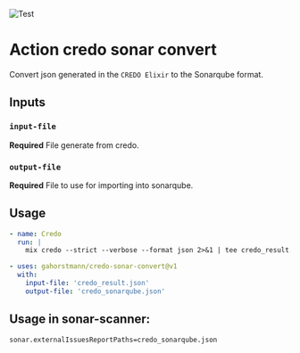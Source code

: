 ![Test](https://github.com/gahorstmann/credo-sonar-convert/workflows/NPM%20Test/badge.svg)

# Action credo sonar convert 

Convert json generated in the `CREDO Elixir` to the Sonarqube format.

## Inputs

### `input-file`
**Required** File generate from credo.

### `output-file`

**Required** File to use for importing into sonarqube.

## Usage

```yaml
- name: Credo 
  run: |
    mix credo --strict --verbose --format json 2>&1 | tee credo_result.json

- uses: gahorstmann/credo-sonar-convert@v1
  with:
    input-file: 'credo_result.json'
    output-file: 'credo_sonarqube.json'
```

## Usage in sonar-scanner:
```
sonar.externalIssuesReportPaths=credo_sonarqube.json
```